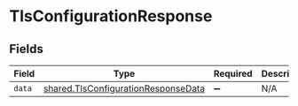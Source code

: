 # TlsConfigurationResponse


## Fields

| Field                                                                                      | Type                                                                                       | Required                                                                                   | Description                                                                                |
| ------------------------------------------------------------------------------------------ | ------------------------------------------------------------------------------------------ | ------------------------------------------------------------------------------------------ | ------------------------------------------------------------------------------------------ |
| `data`                                                                                     | [shared.TlsConfigurationResponseData](../../models/shared/tlsconfigurationresponsedata.md) | :heavy_minus_sign:                                                                         | N/A                                                                                        |